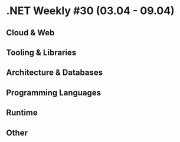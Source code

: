 # .NET Weekly #30 (03.04 - 09.04)

## Cloud & Web

## Tooling & Libraries

## Architecture & Databases

## Programming Languages

## Runtime

## Other